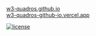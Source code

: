 [w3-quadros.github.io](https://rodrigoieh.github.io/w3-quadros.github.io/)   
[w3-quadros-github-io.vercel.app](https://w3-quadros-github-io.vercel.app/)

[![license](https://img.shields.io/github/license/rodrigoieh/w3-quadros.github.io)](https://github.com/rodrigoieh/w3-quadros.github.io/license)
<!--[![downloads](https://img.shields.io/github/downloads/rodrigoieh/w3-quadros.github.io/total.svg)](https://github.com/rodrigoieh/w3-quadros.github.io)-->
